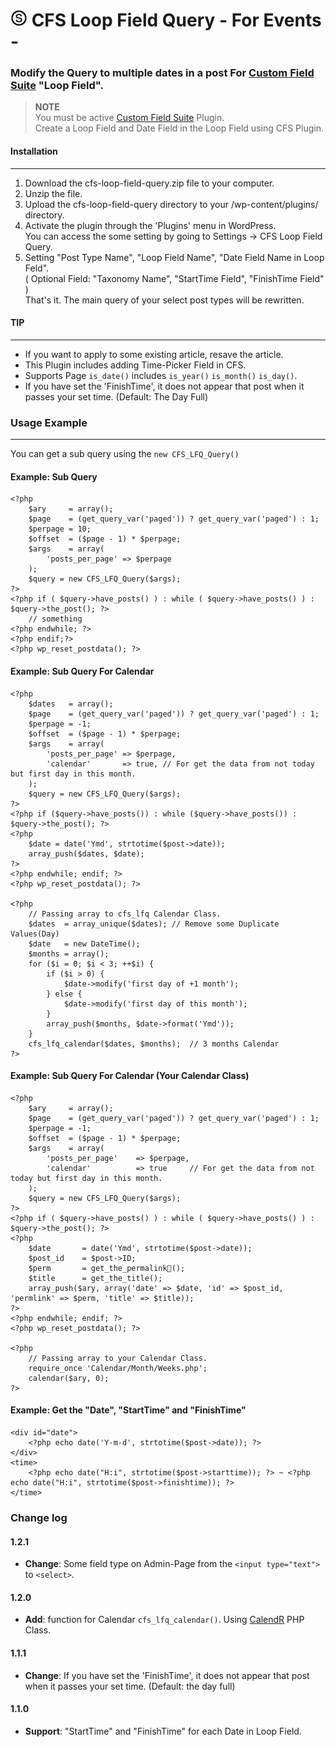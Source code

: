 # ![Alt text](images/logo.jpg "SECT") CFS Loop Field Query - For Events -

### Modify the Query to multiple dates in a post For [Custom Field Suite](https://wordpress.org/plugins/custom-field-suite/) "Loop Field".  

> **NOTE**  
You must be active [Custom Field Suite](https://wordpress.org/plugins/custom-field-suite/) Plugin.  
Create a Loop Field and Date Field in the Loop Field using CFS Plugin.

#### Installation
- - -
 1. Download the cfs-loop-field-query.zip file to your computer.  
 2. Unzip the file.  
 3. Upload the cfs-loop-field-query directory to your /wp-content/plugins/ directory.  
 4. Activate the plugin through the 'Plugins' menu in WordPress.  
 You can access the some setting by going to Settings -> CFS Loop Field Query.
 5. Setting "Post Type Name", "Loop Field Name", "Date Field Name in Loop Feld".  
 ( Optional Field: "Taxonomy Name", "StartTime Field", "FinishTime Field" )  
 That's it. The main query of your select post types will be rewritten.

#### TIP
- - -
* If you want to apply to some existing article, resave the article.  
* This Plugin includes adding Time-Picker Field in CFS.
* Supports Page `is_date()` includes `is_year()` `is_month()` `is_day()`.
* If you have set the 'FinishTime', it does not appear that post when it passes your set time. (Default: The Day Full)

### Usage Example
- - -
You can get a sub query using the `new CFS_LFQ_Query()`

#### Example: Sub Query
    <?php
        $ary	 = array();
        $page    = (get_query_var('paged')) ? get_query_var('paged') : 1;
        $perpage = 10;
        $offset  = ($page - 1) * $perpage;
        $args    = array(
            'posts_per_page' => $perpage
        );
        $query = new CFS_LFQ_Query($args);
    ?>
    <?php if ( $query->have_posts() ) : while ( $query->have_posts() ) : $query->the_post(); ?>
        // something
    <?php endwhile; ?>
    <?php endif;?>
    <?php wp_reset_postdata(); ?>

#### Example: Sub Query For Calendar  
    <?php
        $dates   = array();
        $page    = (get_query_var('paged')) ? get_query_var('paged') : 1;
        $perpage = -1;
        $offset  = ($page - 1) * $perpage;
        $args    = array(
            'posts_per_page' => $perpage,
            'calendar'       => true, // For get the data from not today but first day in this month.
        );
        $query = new CFS_LFQ_Query($args);
    ?>
    <?php if ($query->have_posts()) : while ($query->have_posts()) : $query->the_post(); ?>
    <?php
        $date = date('Ymd', strtotime($post->date));
        array_push($dates, $date);
    ?>
    <?php endwhile; endif; ?>
    <?php wp_reset_postdata(); ?>

    <?php
        // Passing array to cfs_lfq Calendar Class.
        $dates  = array_unique($dates); // Remove some Duplicate Values(Day)
        $date   = new DateTime();
        $months = array();
        for ($i = 0; $i < 3; ++$i) {
            if ($i > 0) {
                $date->modify('first day of +1 month');
            } else {
                $date->modify('first day of this month');
            }
            array_push($months, $date->format('Ymd'));
        }
        cfs_lfq_calendar($dates, $months);  // 3 months Calendar
    ?>
#### Example: Sub Query For Calendar (Your Calendar Class)
    <?php
        $ary	 = array();
        $page    = (get_query_var('paged')) ? get_query_var('paged') : 1;
        $perpage = -1;
    	$offset  = ($page - 1) * $perpage;
        $args    = array(
            'posts_per_page'    => $perpage,
            'calendar'          => true		// For get the data from not today but first day in this month.
        );
        $query = new CFS_LFQ_Query($args);
    ?>
    <?php if ( $query->have_posts() ) : while ( $query->have_posts() ) : $query->the_post(); ?>
    <?php
        $date       = date('Ymd', strtotime($post->date));
        $post_id    = $post->ID;
        $perm       = get_the_permalink();
        $title      = get_the_title();
        array_push($ary, array('date' => $date, 'id' => $post_id, 'permlink' => $perm, 'title' => $title));
    ?>
    <?php endwhile; endif; ?>
    <?php wp_reset_postdata(); ?>

    <?php
        // Passing array to your Calendar Class.
        require_once 'Calendar/Month/Weeks.php';
        calendar($ary, 0);
    ?>
#### Example: Get the "Date", "StartTime" and "FinishTime"
    <div id="date">
        <?php echo date('Y-m-d', strtotime($post->date)); ?>
    </div>
    <time>
        <?php echo date("H:i", strtotime($post->starttime)); ?> ~ <?php echo date("H:i", strtotime($post->finishtime)); ?>
    </time>
### Change log  
#### 1.2.1
 * **Change**: Some field type on Admin-Page from the `<input type="text">` to `<select>`.  

#### 1.2.0
 * **Add**: function for Calendar `cfs_lfq_calendar()`. Using [CalendR](https://github.com/yohang/CalendR) PHP Class.  

#### 1.1.1
 * **Change**: If you have set the 'FinishTime', it does not appear that post when it passes your set time. (Default: the day full)  

#### 1.1.0
 * **Support**: "StartTime" and "FinishTime" for each Date in Loop Field.
